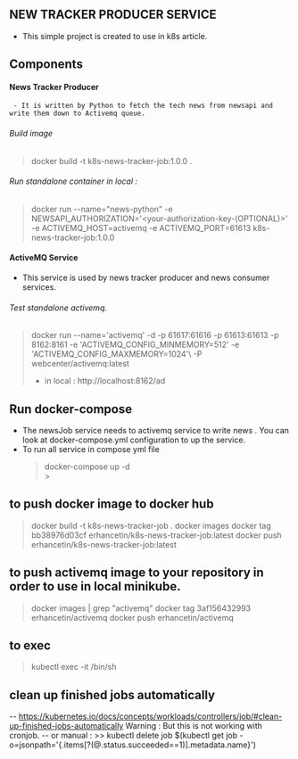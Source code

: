 ## NEW TRACKER PRODUCER SERVICE 
 - This simple project is created to use in k8s article. 

Components 
---
#### News Tracker Producer 
     - It is written by Python to fetch the tech news from newsapi and write them down to Activemq queue.
 
###### Build image
 > docker build -t k8s-news-tracker-job:1.0.0 .
 
###### Run standalone container in local :
> docker run --name="news-python" -e NEWSAPI_AUTHORIZATION='<your-authorization-key-(OPTIONAL)>' -e ACTIVEMQ_HOST=activemq -e ACTIVEMQ_PORT=61613  k8s-news-tracker-job:1.0.0

#### ActiveMQ Service
- This service is used by news tracker producer and news consumer services. 

###### Test standalone activemq.
> docker run --name='activemq' -d   -p  61617:61616 -p 61613:61613 -p 8162:8161 -e 'ACTIVEMQ_CONFIG_MINMEMORY=512' -e 'ACTIVEMQ_CONFIG_MAXMEMORY=1024'\ -P webcenter/activemq:latest
> - in local : http://localhost:8162/ad

## Run docker-compose
- The newsJob service needs to activemq service to write news . You can look at docker-compose.yml configuration to up the service. 
- To run all service in compose yml file
   > docker-compose up -d   
                                           >
## to push docker image to docker hub 
> docker build -t k8s-news-tracker-job .
> docker images
> docker tag bb38976d03cf erhancetin/k8s-news-tracker-job:latest
> docker push erhancetin/k8s-news-tracker-job:latest

## to push activemq image to your repository in order to use in local minikube.
> docker images | grep "activemq"
> docker tag 3af156432993 erhancetin/activemq
> docker push  erhancetin/activemq 

## to exec 
> kubectl exec -it <newsproducer-pod-name>  /bin/sh

## clean up finished jobs automatically
 -- https://kubernetes.io/docs/concepts/workloads/controllers/job/#clean-up-finished-jobs-automatically
    Warning : But this is not working with cronjob.
 -- or manual : 
    >> kubectl delete job $(kubectl get job -o=jsonpath='{.items[?(@.status.succeeded==1)].metadata.name}')
